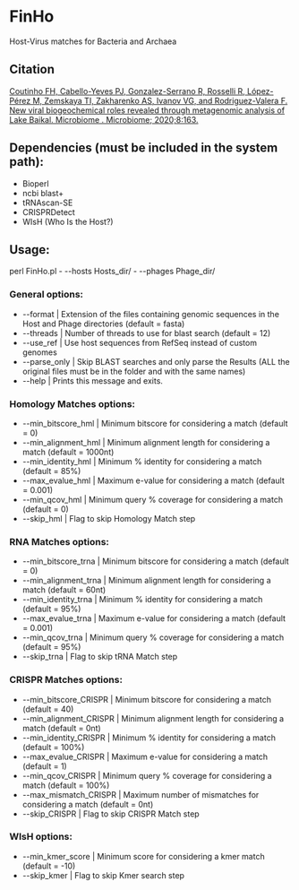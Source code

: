 # FinHo
Host-Virus matches for Bacteria and Archaea

## Citation
[Coutinho FH, Cabello-Yeves PJ, Gonzalez-Serrano R, Rosselli R, López-Pérez M, Zemskaya TI, Zakharenko AS, Ivanov VG, and
Rodriguez-Valera F. New viral biogeochemical roles revealed through metagenomic analysis of Lake Baikal. Microbiome . Microbiome; 2020;8:163.](https://microbiomejournal.biomedcentral.com/articles/10.1186/s40168-020-00936-4)

## Dependencies (must be included in the system path):
- Bioperl
- ncbi blast+
- tRNAscan-SE
- CRISPRDetect
- WIsH (Who Is the Host?)

## Usage:

perl FinHo.pl - --hosts Hosts_dir/ - --phages Phage_dir/

### General options:
- --format | Extension of the files containing genomic sequences in the Host and Phage directories (default = fasta)
- --threads | Number of threads to use for blast search (default = 12)
- --use_ref | Use host sequences from RefSeq  instead of custom genomes
- --parse_only | Skip BLAST searches and only parse the Results (ALL the original files must be in the folder and with the same names)
- --help | Prints this message and exits.

### Homology Matches options:
- --min_bitscore_hml | Minimum bitscore for considering a match (default = 0)
- --min_alignment_hml | Minimum alignment length for considering a match (default = 1000nt)
- --min_identity_hml | Minimum % identity for considering a match (default = 85%)
- --max_evalue_hml | Maximum e-value for considering a match (default = 0.001)
- --min_qcov_hml | Minimum query % coverage for considering a match (default = 0)
- --skip_hml | Flag to skip Homology Match step

### RNA Matches options:
- --min_bitscore_trna | Minimum bitscore for considering a match (default = 0)
- --min_alignment_trna | Minimum alignment length for considering a match (default = 60nt)
- --min_identity_trna | Minimum % identity for considering a match (default = 95%)
- --max_evalue_trna | Maximum e-value for considering a match (default = 0.001)
- --min_qcov_trna | Minimum query % coverage for considering a match (default = 95%)
- --skip_trna | Flag to skip tRNA Match step

### CRISPR Matches options:
- --min_bitscore_CRISPR | Minimum bitscore for considering a match (default = 40)
- --min_alignment_CRISPR | Minimum alignment length for considering a match (default = 0nt)
- --min_identity_CRISPR | Minimum % identity for considering a match (default = 100%)
- --max_evalue_CRISPR | Maximum e-value for considering a match (default = 1)
- --min_qcov_CRISPR | Minimum query % coverage for considering a match (default = 100%)
- --max_mismatch_CRISPR | Maximum number of mismatches for considering a match (default = 0nt)
- --skip_CRISPR | Flag to skip CRISPR Match step

### WIsH options:
- --min_kmer_score | Minimum score for considering a kmer match (default = -10)
- --skip_kmer | Flag to skip Kmer search step

